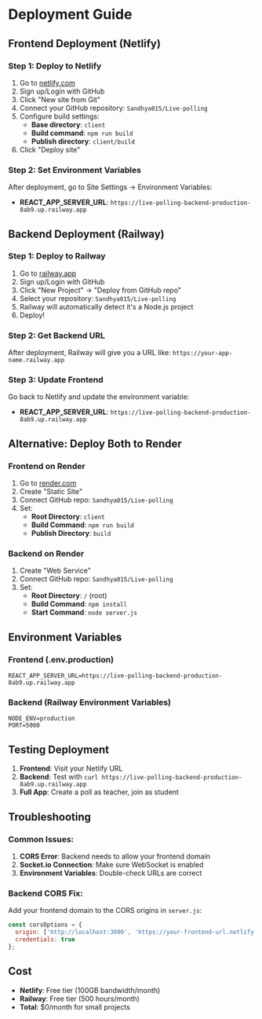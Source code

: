 # Deployment Guide

## Frontend Deployment (Netlify)

### Step 1: Deploy to Netlify
1. Go to [netlify.com](https://netlify.com)
2. Sign up/Login with GitHub
3. Click "New site from Git"
4. Connect your GitHub repository: `Sandhya015/Live-polling`
5. Configure build settings:
   - **Base directory**: `client`
   - **Build command**: `npm run build`
   - **Publish directory**: `client/build`
6. Click "Deploy site"

### Step 2: Set Environment Variables
After deployment, go to Site Settings → Environment Variables:
- **REACT_APP_SERVER_URL**: `https://live-polling-backend-production-8ab9.up.railway.app`

## Backend Deployment (Railway)

### Step 1: Deploy to Railway
1. Go to [railway.app](https://railway.app)
2. Sign up/Login with GitHub
3. Click "New Project" → "Deploy from GitHub repo"
4. Select your repository: `Sandhya015/Live-polling`
5. Railway will automatically detect it's a Node.js project
6. Deploy!

### Step 2: Get Backend URL
After deployment, Railway will give you a URL like:
`https://your-app-name.railway.app`

### Step 3: Update Frontend
Go back to Netlify and update the environment variable:
- **REACT_APP_SERVER_URL**: `https://live-polling-backend-production-8ab9.up.railway.app`

## Alternative: Deploy Both to Render

### Frontend on Render
1. Go to [render.com](https://render.com)
2. Create "Static Site"
3. Connect GitHub repo: `Sandhya015/Live-polling`
4. Set:
   - **Root Directory**: `client`
   - **Build Command**: `npm run build`
   - **Publish Directory**: `build`

### Backend on Render
1. Create "Web Service"
2. Connect GitHub repo: `Sandhya015/Live-polling`
3. Set:
   - **Root Directory**: `/` (root)
   - **Build Command**: `npm install`
   - **Start Command**: `node server.js`

## Environment Variables

### Frontend (.env.production)
```
REACT_APP_SERVER_URL=https://live-polling-backend-production-8ab9.up.railway.app
```

### Backend (Railway Environment Variables)
```
NODE_ENV=production
PORT=5000
```

## Testing Deployment

1. **Frontend**: Visit your Netlify URL
2. **Backend**: Test with `curl https://live-polling-backend-production-8ab9.up.railway.app`
3. **Full App**: Create a poll as teacher, join as student

## Troubleshooting

### Common Issues:
1. **CORS Error**: Backend needs to allow your frontend domain
2. **Socket.io Connection**: Make sure WebSocket is enabled
3. **Environment Variables**: Double-check URLs are correct

### Backend CORS Fix:
Add your frontend domain to the CORS origins in `server.js`:
```javascript
const corsOptions = {
  origin: ['http://localhost:3000', 'https://your-frontend-url.netlify.app'],
  credentials: true
};
```

## Cost
- **Netlify**: Free tier (100GB bandwidth/month)
- **Railway**: Free tier (500 hours/month)
- **Total**: $0/month for small projects
